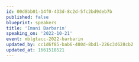 ```yaml
---
id: 00d8bb01-14f0-433d-8c2d-5fc2bd9deb7b
published: false
blueprint: speakers
title: 'Imani Barbarin'
speaking_on: '2022-10-21'
event: mblgtacc-2022-barbarin
updated_by: cc1d6f85-bab6-480d-8bd1-226c3d628cb2
updated_at: 1661518521
---
```

